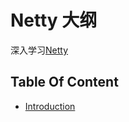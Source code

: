 # Netty 大纲

深入学习[Netty](http://netty.io/)
<!--more-->

## Table Of Content
- [Introduction](./netty/intro)